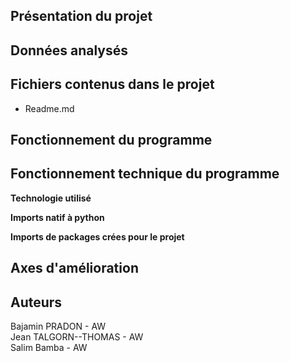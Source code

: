 ## Présentation du projet

## Données analysés

## Fichiers contenus dans le projet
<ul>
    <li>Readme.md</li>
</ul>

## Fonctionnement du programme

## Fonctionnement technique du programme
**Technologie utilisé**

**Imports natif à python**

**Imports de packages crées pour le projet**

## Axes d'amélioration

## Auteurs
Bajamin PRADON - AW
<br/>Jean TALGORN--THOMAS - AW
<br/>Salim Bamba - AW
